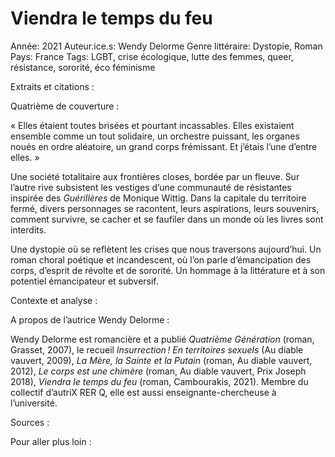 # Viendra le temps du feu

Année: 2021
Auteur.ice.s: Wendy Delorme
Genre littéraire: Dystopie, Roman
Pays: France
Tags: LGBT, crise écologique, lutte des femmes, queer, résistance, sororité, éco féminisme

Extraits et citations :

Quatrième de couverture :

« Elles étaient toutes brisées et pourtant incassables. Elles existaient ensemble comme un tout solidaire, un orchestre puissant, les organes noués en ordre aléatoire, un grand corps frémissant. Et j’étais l’une d’entre elles. »

Une société totalitaire aux frontières closes, bordée par un fleuve. Sur l’autre rive subsistent les vestiges d’une communauté de résistantes inspirée des *Guérillères* de Monique Wittig. Dans la capitale du territoire fermé, divers personnages se racontent, leurs aspirations, leurs souvenirs, comment survivre, se cacher et se faufiler dans un monde où les livres sont interdits.

Une dystopie où se reflètent les crises que nous traversons aujourd’hui. Un roman choral poétique et incandescent, où l’on parle d’émancipation des corps, d’esprit de révolte et de sororité. Un hommage à la littérature et à son potentiel émancipateur et subversif.

Contexte et analyse :

A propos de l’autrice Wendy Delorme :

Wendy Delorme est romancière et a publié *Quatrième Génération* (roman, Grasset, 2007), le recueil *Insurrection ! En territoires sexuels* (Au diable vauvert, 2009), *La Mère, la Sainte et la Putain* (roman, Au diable vauvert, 2012), *Le corps est une chimère* (roman, Au diable vauvert, Prix Joseph 2018), *Viendra le temps du feu* (roman, Cambourakis, 2021). Membre du collectif d’autriX RER Q, elle est aussi enseignante-chercheuse à l’université. 

Sources :

Pour aller plus loin :